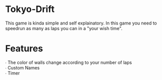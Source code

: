 # Tokyo-Drift
This game is kinda simple and self explainatory.
In this game you need to speedrun as many as laps you can in a "your wish time".
# Features
∙ The color of walls change according to your number of laps                                                                                                                       
∙ Custom Names                                                                                                                                                                     
∙ Timer                                                                                                                                                                             
